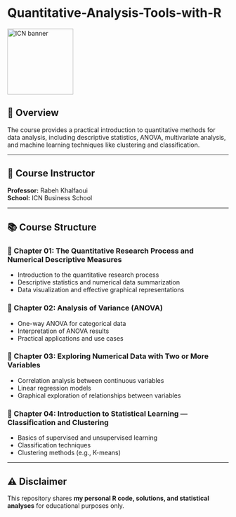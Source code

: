 # Quantitative-Analysis-Tools-with-R

<img src="https://prep-me.co/wp-content/uploads/2024/04/ICN-Business-School.png" alt="ICN banner" width="150"/>

## 🎯 Overview

The course provides a practical introduction to quantitative methods for data analysis, including descriptive statistics, ANOVA, multivariate analysis, and machine learning techniques like clustering and classification.

---

## 🏫 Course Instructor  
**Professor:** Rabeh Khalfaoui  
**School:** ICN Business School  

---

## 📚 Course Structure

### 📌 Chapter 01: The Quantitative Research Process and Numerical Descriptive Measures
- Introduction to the quantitative research process
- Descriptive statistics and numerical data summarization
- Data visualization and effective graphical representations

### 📌 Chapter 02: Analysis of Variance (ANOVA)
- One-way ANOVA for categorical data
- Interpretation of ANOVA results
- Practical applications and use cases

### 📌 Chapter 03: Exploring Numerical Data with Two or More Variables
- Correlation analysis between continuous variables
- Linear regression models
- Graphical exploration of relationships between variables

### 📌 Chapter 04: Introduction to Statistical Learning — Classification and Clustering
- Basics of supervised and unsupervised learning
- Classification techniques
- Clustering methods (e.g., K-means)

---

## ⚠️ Disclaimer

This repository shares **my personal R code, solutions, and statistical analyses** for educational purposes only.
